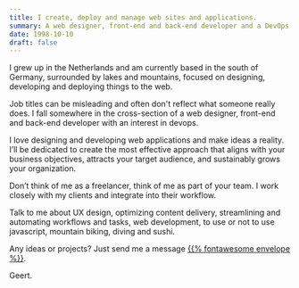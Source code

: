 ```yaml
---
title: I create, deploy and manage web sites and applications.
summary: A web designer, front-end and back-end developer and a DevOps specialist. Ready to make your idea a reality.
date: 1998-10-10
draft: false
---
```


I grew up in the Netherlands and am currently based in the south of Germany,
surrounded by lakes and mountains, focused on designing, developing and
deploying things to the web.

Job titles can be misleading and often don't reflect what someone really
does. I fall somewhere in the cross-section of a web designer, front-end
and back-end developer with an interest in devops.

I love designing and developing web applications and make ideas a reality.
I’ll be dedicated to create the most effective approach that aligns with your
business objectives, attracts your target audience, and sustainably grows your
organization.

Don’t think of me as a freelancer, think of me as part of your team. I work
closely with my clients and integrate into their workflow.

Talk to me about UX design, optimizing content delivery, streamlining and
automating workflows and tasks, web development, to use or not to use
javascript, mountain biking, diving and sushi.

Any ideas or projects? Just send me a message
<a href="/contact" aria-label="contact">{{% fontawesome envelope %}}</a>.

Geert.
